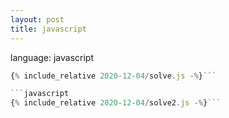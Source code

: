 ```yaml
---
layout: post
title: javascript
---
```


language: javascript

```javascript
{% include_relative 2020-12-04/solve.js -%}```

```javascript
{% include_relative 2020-12-04/solve2.js -%}```

